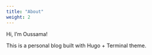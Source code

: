 ```yaml
---
title: "About"
weight: 2
---
```


Hi, I’m Oussama!

This is a personal blog built with Hugo + Terminal theme.
